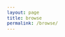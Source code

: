 ```yaml
---
layout: page
title: browse
permalink: /browse/
---
```


<div id="search-interface"></div>

<div id="list"></div>

<style>
	body {font: 400 12px/1.25 -apple-system,BlinkMacSystemFont,"Segoe UI",Roboto,Helvetica,Arial,sans-serif,"Apple Color Emoji","Segoe UI Emoji","Segoe UI Symbol"}
	h1 { font-size: 40px; }
	th { text-align: left; }
	table.browse { min-width: 1000px; white-space: nowrap;}
	table.browse { margin-left: auto; margin-right: auto; } /* center table */
	table.browse { border-collapse: collapse; } /* don't put gaps between cells */
	table.browse th { background:skyblue; }
	table.browse td, table.browse th { padding-left: 2px; padding-top: 2px; padding: 2px}
	table.browse tr:hover { background:#ff000011; }
	a { text-decoration: none; }
	#search-interface { margin-bottom: 30px; }
	.wrapper {margin-left: 10px;}
</style>

<script>
// vim: ts=3:nowrap

let METADATA = [];
let INDEX_id         	  = "ID";
let INDEX_composer    	  = "Composer";
let INDEX_title       	  = "Title";
let INDEX_genre      	  = "Genre";
let INDEX_voice      	  = "Voices";
let INDEX_firstsourcedate = "First Source Date";
let INDEX_firstsource 	  = "First Source";
let INDEX_RISMlink 	  	  = "RISM Source Link";
let INDEX_DIAMMlink	  	  = "DIAMM source link";

document.addEventListener("DOMContentLoaded", function () {
	var id = "AKfycbybB9k5Omv7Fv_e5qpLyjPXwZgJbRxSk4Fn9ZgXp3Nl7sR9JTSac-yauOKKK4aldNo48Q";
	var url = `https://script.google.com/macros/s/${id}/exec`;

	fetch(url)
	.then((response) => response.json())
	.then((data) => {
		METADATA = data;
		buildSearchInterface(data, "#search-interface");
		displayBrowseTable(data, "#list"); 
	})
	.catch((error) => console.error("Error downloading metadata: ", error));

});



//////////////////////////////
//
// buildSearchInterface --
//

function buildSearchInterface(data, selector) {
	if (!selector) {
		selector = "#search-interface";
	}
	let element = document.querySelector(selector);
	if (!element) {
		console.error(`Error: cannot find ${selector} element to create search interface`);
		return;
	}
	let output = "";
	output += buildComposerSelect(data);
	output += buildVoiceSelect(data);
	output += buildYearSelect(data);
	output += buildGenreSelect(data);
	output += buildSourceSelect(data);
	element.innerHTML = output;
}



//////////////////////////////
//
// displayBrowseTable --
//

function displayBrowseTable(data, selector) {
	if (!selector) {
		selector = "#list";
	}
	let element = document.querySelector(selector);
	if (!element) {
		console.error(`Error: cannot find ${selector} element to display work table`);
		return;
	}
	let headings = [INDEX_composer, INDEX_title, INDEX_genre, INDEX_voice, INDEX_firstsource, INDEX_firstsourcedate];
	let contents = "";
	contents += "<table class='browse'>\n";
	contents += "<thead>\n";
	contents += makeTableHeader(headings);
	contents += "</thead>\n";
	contents += "<tbody>\n";
	contents += makeTableBody(headings, data);
	contents += "</tbody>\n";
	contents += "</table>\n";
	element.innerHTML = contents;
}

//////////////////////////////
//
// makeTableHeader -- Generate HTML content for browse table header.
//

function makeTableHeader(headings) {
	let output = `<th>${headings.join("</th><th>")}</th>\n`;
	return output;
}



//////////////////////////////
//
// makeTableBody -- Generate HTML content for browse table's body.
//

function makeTableBody(headings, data) {
	let output = "";
	for (let i=0; i<data.length; i++) {
		let entry = data[i];
		output += "<tr>";
				for (let i=0; i<headings.length; i++) {
			let value = "";
			if (typeof entry[headings[i]] !== "undefined") {
				value = entry[headings[i]];
			}
			output += "<td>";
			if (headings[i] == INDEX_firstsource) {
				let url = getSource(entry);
				let sourcevalue = value;
				output += `<a target="_blank" href="${url}">${sourcevalue}</a>`;
			}
			else {
				output += value;
			}
			output += "</td>";
		}
		output += "</tr>\n";
	}
	return output;
}


//////////////////////////////
//
// getSource -- Generate a source link based on "DIAMM Source Link" or "RISM Source Link".
//

function getSource(entry) {
	let diammurl = "";
	if (typeof entry["DIAMM Source Link"] !== "undefined") {
		diammurl = entry["DIAMM Source Link"];
	}
	if (!diammurl.match(/^https?:\/\/.*diamm\.ac\.uk\//)) {
		if (diammurl) {
			console.warn("DIAMM URL is invalid:", diammurl);
		}
		diammurl = "";
	}

	let rismurl = "";
	if (typeof entry["RISM Source Link"] !== "undefined") {
		rismurl = entry["RISM Source Link"];
	}
	if (!rismurl.match(/^https?:\/\/opac\.rism\.info\//)) {
		if (rismurl) {
			console.warn("RISM URL is invalid:", rismurl);
		}
		rismurl = "";
	}

	if (!diammurl && !rismurl) {
		console.error("Cannot find DIAMM or RISM source link in", entry);
		return "";
	}


	if (diammurl) {
		let text = "DIAMM";
		let matches = diammurl.match(/diamm\.ac\.uk\/sources\/(.*?)\//);
		if (matches) {
			text += ` ${matches[1]}`;
		}
		return diammurl;
	}

	if (rismurl) {
		let text = "RISM";
		let matches = rismurl.match(/opac\.rism\.info\/search\?.*id=(\d+)/);
		if (matches) {
			text += ` ${matches[1]}`;
		}
		return rismurl;
	}

	return "";
}



//////////////////////////////
//
// buildComposerSelect --
//

function buildComposerSelect(data) {
	let counter = {};
	let sum = data.length;
	for (let i=0; i<sum; i++) {
		let entry = data[i];
		let composer = entry[INDEX_composer];
		if (!composer) {
			console.error("WARNING: ", entry, " DOES NOT HAVE A COMPOSER");
			continue;
		}
		counter[composer] = (counter[composer] === undefined) ? 1 : counter[composer] + 1;
	}

	let clist = Object.keys(counter).sort();
	let composerCount = clist.length;
	let output = "<select class='composer' onchange='doSearch()'>\n";
	output += `<option value="">Any composers [${composerCount}]</option>`;
	for (let i=0; i<clist.length; i++) {
		let name = clist[i];
		let count = counter[clist[i]];
		output += `<option value="${name}">${name} (${count})</option>`;
	}
	output += "</select>\n";
	return output;
}


//////////////////////////////
//
// buildGenreSelect --
//

function buildGenreSelect(data) {
	let counter = {};
	let sum = data.length;
	for (let i=0; i<sum; i++) {
		let entry = data[i];
		let genre = entry[INDEX_genre];
		if (!genre) {
			console.error("WARNING: ", entry, " DOES NOT HAVE A GENRE");
			continue;
		}
		counter[genre] = (counter[genre] === undefined) ? 1 : counter[genre] + 1;
	}

	let glist = Object.keys(counter).sort();
	let genreCount = glist.length;
	let output = "<select class='genre' onchange='doSearch()'>\n";
	output += `<option value="">Any genre [${genreCount}]</option>`;
	for (let i=0; i<glist.length; i++) {
		let name = glist[i];
		let count = counter[glist[i]];
		output += `<option value="${name}">${name} (${count})</option>`;
	}
	output += "</select>\n";
	return output;
}


//////////////////////////////
//
// buildSourceSelect --
//

function buildSourceSelect(data) {
	let counter = {};
	let sum = data.length;
	for (let i=0; i<sum; i++) {
		let entry = data[i];
		let source = entry[INDEX_firstsource];
		if (!source) {
			console.error("WARNING: ", entry, " DOES NOT HAVE A SOURCE");
			continue;
		}
		counter[source] = (counter[source] === undefined) ? 1 : counter[source] + 1;
	}

	let slist = Object.keys(counter).sort();
	let sourceCount = slist.length;
	let output = "<select class='source' onchange='doSearch()'>\n";
	output += `<option value="">Earliest source [${sourceCount}]</option>`;
	for (let i=0; i<slist.length; i++) {
		let name = slist[i];
		let count = counter[slist[i]];
		output += `<option value="${name}">${name} (${count})</option>`;
	}
	output += "</select>\n";
	return output;
}


//////////////////////////////
//
// buildVoiceSelect --
//

function buildVoiceSelect(data) {
	let counter = {};
	let fileCount = data.length;
	for (let i=0; i<fileCount; i++) {
		let entry = data[i];
		let voice = entry[INDEX_voice];
		if (!voice) {
			console.error("WARNING: ", entry, " DOES NOT HAVE A VOICE COUNT");
			continue;
		}
		counter[voice] = (counter[voice] === undefined) ? 1 : counter[voice] + 1;
	}

	let vlist = Object.keys(counter).sort();
	let output = "<select class='voice' onchange='doSearch()'>\n";
	output += `<option value="">Any voice count</option>`;
	for (let i=0; i<vlist.length; i++) {
		let vcount = vlist[i];
		output += `<option value="${vcount}">${vcount}</option>`;
	}
	output += "</select>\n";
	return output;
}


//////////////////////////////
//
// buildYearSelect --
//

function buildYearSelect(data) {
	let counter = {};
	let fileCount = data.length;
	for (let i=0; i<fileCount; i++) {
		let entry = data[i];
		let year = entry[INDEX_firstsourcedate];
		if (!year) {
			console.error("WARNING: ", entry, " DOES NOT HAVE A YEAR");
			continue;
		}
		counter[year] = (counter[year] === undefined) ? 1 : counter[year] + 1;
	}

	let ylist = Object.keys(counter).sort();
	let output = "<select class='year' onchange='doSearch()'>\n";
	output += `<option value="">Any year</option>`;
	for (let i=0; i<ylist.length; i++) {
		let ycount = ylist[i];
		output += `<option value="${ycount}">${ycount}</option>`;
	}
	output += "</select>\n";
	return output;
}


//////////////////////////////
//
// doSearch --
//

function doSearch(data) {
	if (!data) {
		data = METADATA;
	}

	let searchInterface = document.querySelector("#search-interface");
	if (!searchInterface) {
		console.log("Problem finding search interface");
		return;
	}

	let composerField = searchInterface.querySelector("select.composer");
	if (!composerField) {
		console.log("Problem finding composer field in search interface");
		return;
	}
	let composerQuery = composerField.value;

	let genreField = searchInterface.querySelector("select.genre");
	if (!genreField) {
		console.log("Problem finding composer field in search interface");
		return;
	}
	let genreQuery = genreField.value;

	let sourceField = searchInterface.querySelector("select.source");
	if (!sourceField) {
		console.log("Problem finding source field in search interface");
		return;
	}
	let sourceQuery = sourceField.value;

	let voiceField = searchInterface.querySelector("select.voice");
	if (!voiceField) {
		console.log("Problem finding voice-count field in search interface");
		return;
	}
	let voiceQuery = voiceField.value;

	let yearField = searchInterface.querySelector("select.year");
	if (!yearField) {
		console.log("Problem finding year field in search interface");
		return;
	}
	let yearQuery = yearField.value;

	if (composerQuery) {
		let tempdata = [];
		for (let i=0; i<data.length; i++) {
			let entry = data[i];
			let composer = entry[INDEX_composer];
			if (composer === composerQuery) {
				tempdata.push(entry);
			}
		}
		data = tempdata;
	}

	if (genreQuery) {
		let tempdata = [];
		for (let i=0; i<data.length; i++) {
			let entry = data[i];
			let genre = entry[INDEX_genre];
			if (genre === genreQuery) {
				tempdata.push(entry);
			}
		}
		data = tempdata;
	}

	if (sourceQuery) {
		let tempdata = [];
		for (let i=0; i<data.length; i++) {
			let entry = data[i];
			let source = entry[INDEX_firstsource];
			if (source === sourceQuery) {
				tempdata.push(entry);
			}
		}
		data = tempdata;
	}

	if (voiceQuery !== "") {
		let tempdata = [];
		for (let i=0; i<data.length; i++) {
			let entry = data[i];
			let voice = entry[INDEX_voice];
			if (voice == voiceQuery) {
				tempdata.push(entry);
			}
		}
		data = tempdata;
	}

	if (yearQuery !== "") {
		let tempdata = [];
		for (let i=0; i<data.length; i++) {
			let entry = data[i];
			let year = entry[INDEX_firstsourcedate];
			if (year == yearQuery) {
				tempdata.push(entry);
			}
		}
		data = tempdata;
	}

	displayBrowseTable(data);
}

</script>